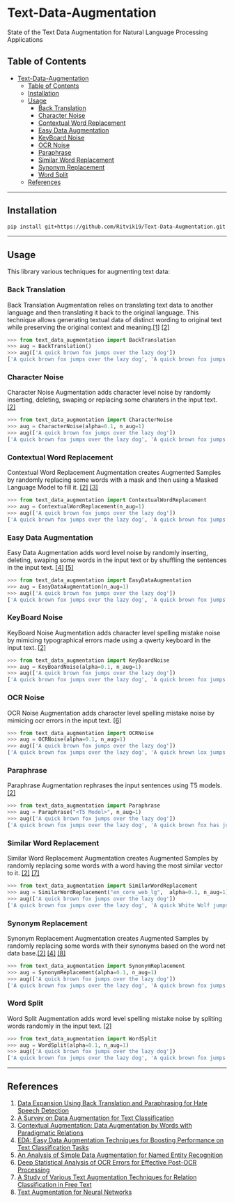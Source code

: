 # Text-Data-Augmentation

State of the Text Data Augmentation for Natural Language Processing Applications

## Table of Contents

- [Text-Data-Augmentation](#text-data-augmentation)
  - [Table of Contents](#table-of-contents)
  - [Installation](#installation)
  - [Usage](#usage)
    - [Back Translation](#back-translation)
    - [Character Noise](#character-noise)
    - [Contextual Word Replacement](#contextual-word-replacement)
    - [Easy Data Augmentation](#easy-data-augmentation)
    - [KeyBoard Noise](#keyboard-noise)
    - [OCR Noise](#ocr-noise)
    - [Paraphrase](#paraphrase)
    - [Similar Word Replacement](#similar-word-replacement)
    - [Synonym Replacement](#synonym-replacement)
    - [Word Split](#word-split)
  - [References](#references)

---

## Installation

```bash
pip install git+https://github.com/Ritvik19/Text-Data-Augmentation.git
```

---

## Usage

This library various techniques for augmenting text data:

### Back Translation

Back Translation Augmentation relies on translating text data to another language and then translating it back to the original language. This technique allows generating textual data of distinct wording to original text while preserving the original context and meaning.[[1]](#ref-1) [[2]](#ref-2)

```python
>>> from text_data_augmentation import BackTranslation
>>> aug = BackTranslation()
>>> aug(['A quick brown fox jumps over the lazy dog'])
['A quick brown fox jumps over the lazy dog', 'A quick brown fox jumps on the lazy dog']
```

### Character Noise

Character Noise Augmentation adds character level noise by randomly inserting, deleting, swaping or replacing some charaters in the input text. [[2]](#ref-2)

```python
>>> from text_data_augmentation import CharacterNoise
>>> aug = CharacterNoise(alpha=0.1, n_aug=1)
>>> aug(['A quick brown fox jumps over the lazy dog'])
['A quick brown fox jumps over the lazy dog', 'A quick brown fox jumps ovr the lazy dog']
```

### Contextual Word Replacement

Contextual Word Replacement Augmentation creates Augmented Samples by randomly replacing some words with a mask and then using a Masked Language Model to fill it. [[2]](#ref-2) [[3]](#ref-3)

```python
>>> from text_data_augmentation import ContextualWordReplacement
>>> aug = ContextualWordReplacement(n_aug=1)
>>> aug(['A quick brown fox jumps over the lazy dog'])
['A quick brown fox jumps over the lazy dog', 'A quick brown fox jumps over his lazy dog']
```

### Easy Data Augmentation

Easy Data Augmentation adds word level noise by randomly inserting, deleting, swaping some words in the input text or by shuffling the sentences in the input text. [[4]](#ref-4) [[5]](#ref-5)

```python
>>> from text_data_augmentation import EasyDataAugmentation
>>> aug = EasyDataAugmentation(n_aug=1)
>>> aug(['A quick brown fox jumps over the lazy dog'])
['A quick brown fox jumps over the lazy dog', 'A quick brown fox jumps over the dog']
```

### KeyBoard Noise

KeyBoard Noise Augmentation adds character level spelling mistake noise by mimicing typographical errors made using a qwerty keyboard in the input text. [[2]](#ref-2)

```python
>>> from text_data_augmentation import KeyBoardNoise
>>> aug = KeyBoardNoise(alpha=0.1, n_aug=1)
>>> aug(['A quick brown fox jumps over the lazy dog'])
['A quick brown fox jumps over the lazy dog', 'A quick broen fox jumps over the lazy dog']
```

### OCR Noise

OCR Noise Augmentation adds character level spelling mistake noise by mimicing ocr errors in the input text. [[6]](#ref-6)

```python
>>> from text_data_augmentation import OCRNoise
>>> aug = OCRNoise(alpha=0.1, n_aug=1)
>>> aug(['A quick brown fox jumps over the lazy dog'])
['A quick brown fox jumps over the lazy dog', 'A quick hrown lox jumps over the lazy dog']
```

### Paraphrase

Paraphrase Augmentation rephrases the input sentences using T5 models. [[2]](#ref-2)

```python
>>> from text_data_augmentation import Paraphrase
>>> aug = Paraphrase("<T5 Model>", n_aug=1)
>>> aug(['A quick brown fox jumps over the lazy dog'])
['A quick brown fox jumps over the lazy dog', 'A quick brown fox has jumped on the lazy dog.']
```

### Similar Word Replacement

Similar Word Replacement Augmentation creates Augmented Samples by randomly replacing some words with a word having the most similar vector to it. [[2]](#ref-2) [[7]](#ref-7)

```python
>>> from text_data_augmentation import SimilarWordReplacement
>>> aug = SimilarWordReplacement("en_core_web_lg",  alpha=0.1, n_aug=1)
>>> aug(['A quick brown fox jumps over the lazy dog'])
['A quick brown fox jumps over the lazy dog', 'A quick White Wolf jumps over the lazy Cat.']
```

### Synonym Replacement

Synonym Replacement Augmentation creates Augmented Samples by randomly replacing some words with their synonyms based on the word net data base.[[2]](#ref-2) [[4]](#ref-4) [[8]](#ref-8)

```python
>>> from text_data_augmentation import SynonymReplacement
>>> aug = SynonymReplacement(alpha=0.1, n_aug=1)
>>> aug(['A quick brown fox jumps over the lazy dog'])
['A quick brown fox jumps over the lazy dog', 'A quick brown fox jumps over the lethargic dog']
```

### Word Split

Word Split Augmentation adds word level spelling mistake noise by spliting words randomly in the input text. [[2]](#ref-2)

```python
>>> from text_data_augmentation import WordSplit
>>> aug = WordSplit(alpha=0.1, n_aug=1)
>>> aug(['A quick brown fox jumps over the lazy dog'])
['A quick brown fox jumps over the lazy dog', 'A quick brown fox jumps over th e lazy dog']
```

---

## References

1. <a href="https://arxiv.org/pdf/2106.04681.pdf" id="ref-1">Data Expansion Using Back Translation and Paraphrasing for Hate Speech Detection</a>
2. <a href="https://arxiv.org/ftp/arxiv/papers/2107/2107.03158.pdf" id="ref-2">A Survey on Data Augmentation for Text Classification</a>
3. <a href="https://arxiv.org/pdf/1805.06201.pdf" id="ref-3">Contextual Augmentation: Data Augmentation by Words with Paradigmatic Relations</a>
4. <a href="https://arxiv.org/pdf/1901.11196.pdf" id="ref-4">EDA: Easy Data Augmentation Techniques for Boosting Performance on Text Classification Tasks</a>
5. <a href="https://aclanthology.org/2020.coling-main.343.pdf" id="ref-5">An Analysis of Simple Data Augmentation for Named Entity Recognition</a>
6. <a href="https://zenodo.org/record/3245169/files/JCDL2019_Deep_Analysis.pdf" id="ref-6">Deep Statistical Analysis of OCR Errors for Effective Post-OCR Processing</a>
7. <a href="https://www.researchgate.net/publication/331784439_A_Study_of_Various_Text_Augmentation_Techniques_for_Relation_Classification_in_Free_Text" id="ref-7">A Study of Various Text Augmentation Techniques for Relation Classification in Free Text</a>
8. <a href="http://ceur-ws.org/Vol-2268/paper11.pdf" id="ref-8">Text Augmentation for Neural Networks</a>
